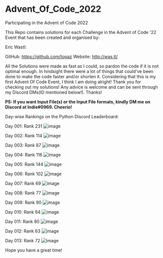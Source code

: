 # Advent_Of_Code_2022
Participating in the Advent of Code 2022

This Repo contains solutions for each Challenge in the Advent of Code '22 Event that has been created and organised by:

Eric Wastl:
  
  GitHub: https://github.com/topaz
  Website: http://was.tl/
  
All the Solutions were made as fast as I could, so pardon the code if it is not optimal enough. In hindsight there were a lot of things that could've been done to make the code faster and/or shorten it. Considering that this is my first Advent Of Code Event, I think I am doing alright! Thank you for checking out my solutions! Any advice is welcome and can be sent through my Discord DMs(ID mentioned below!). Thanks!

**PS: If you want Input File(s) or the Input File formats, kindly DM me on Discord at Indie#0969. Cheerio!**

Day-wise Rankings on the Python Discord Leaderboard:

  Day 001: Rank 231
  ![image](https://user-images.githubusercontent.com/118423954/205229701-95523520-0b2c-4eca-8ada-63d2f9506752.png)

  Day 002: Rank 114
  ![image](https://user-images.githubusercontent.com/118423954/205229779-de690fee-ac55-4599-b5ec-c390c4e51be0.png)
  
  Day 003: Rank 87
  ![image](https://user-images.githubusercontent.com/118423954/205426132-001bfa6e-8cb9-470f-86e1-d15d5748a569.png)
  
  Day 004: Rank 116
  ![image](https://user-images.githubusercontent.com/118423954/205476880-713ba7f8-2bf8-47c9-9468-94fa7935a34f.png)
  
  Day 005: Rank 144
  ![image](https://user-images.githubusercontent.com/118423954/205561651-fa41e896-5c78-4d5b-a8bc-be31213f6306.png)
  
  Day 006: Rank 102
  ![image](https://user-images.githubusercontent.com/118423954/205855174-55e90ee0-3ccc-469d-b85d-1426a02fc2dc.png)
  
  Day 007: Rank 69
  ![image](https://user-images.githubusercontent.com/118423954/206108832-1b4f2ee7-b91f-43d3-9e5c-5010ae88145e.png)
  
  Day 008: Rank 77
  ![image](https://user-images.githubusercontent.com/118423954/206374887-2e0191ec-3f9d-48da-8210-b9aed1eb0016.png)
  
  Day 009: Rank 90
  ![image](https://user-images.githubusercontent.com/118423954/206829803-604801ac-b9e2-407e-aca7-5abbcb8a0185.png)
  
  Day 010: Rank 84
  ![image](https://user-images.githubusercontent.com/118423954/206852516-2f8c52a6-cb09-4a48-9931-21d5a9e8cbd5.png)
  
  Day 011: Rank 80
  ![image](https://user-images.githubusercontent.com/118423954/206913229-207aae68-820c-4fd8-8c6f-0e7f27316657.png)
  
  Day 012: Rank 63
  ![image](https://user-images.githubusercontent.com/118423954/207003106-502dfa37-917c-4a92-a92d-8a8b24436d75.png)

  Day 013: Rank 72
  ![image](https://user-images.githubusercontent.com/118423954/207379832-8cc6cdc9-f838-4415-8213-1d9ce8923370.png)

Hope you have a great time!
